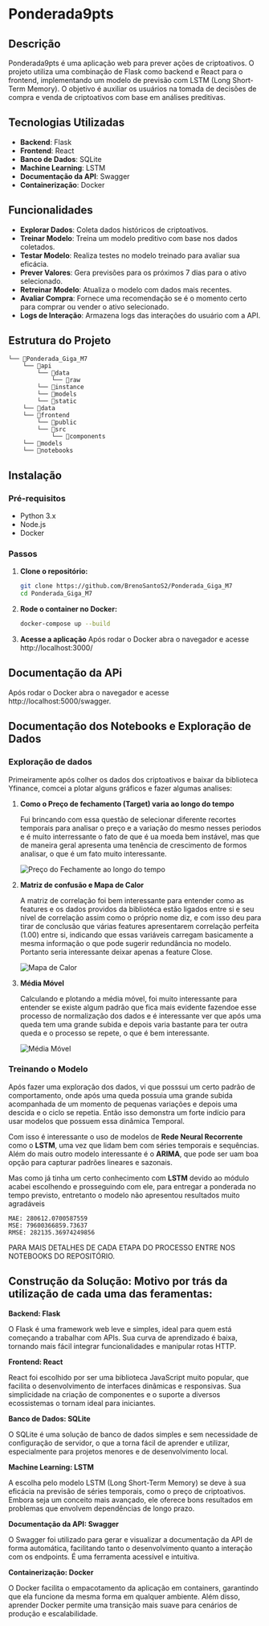 # Ponderada9pts

## Descrição

Ponderada9pts é uma aplicação web para prever ações de criptoativos. O projeto utiliza uma combinação de Flask como backend e React para o frontend, implementando um modelo de previsão com LSTM (Long Short-Term Memory). O objetivo é auxiliar os usuários na tomada de decisões de compra e venda de criptoativos com base em análises preditivas.

## Tecnologias Utilizadas

- **Backend**: Flask
- **Frontend**: React
- **Banco de Dados**: SQLite
- **Machine Learning**: LSTM
- **Documentação da API**: Swagger
- **Containerização**: Docker

## Funcionalidades

- **Explorar Dados**: Coleta dados históricos de criptoativos.
- **Treinar Modelo**: Treina um modelo preditivo com base nos dados coletados.
- **Testar Modelo**: Realiza testes no modelo treinado para avaliar sua eficácia.
- **Prever Valores**: Gera previsões para os próximos 7 dias para o ativo selecionado.
- **Retreinar Modelo**: Atualiza o modelo com dados mais recentes.
- **Avaliar Compra**: Fornece uma recomendação se é o momento certo para comprar ou vender o ativo selecionado.
- **Logs de Interação**: Armazena logs das interações do usuário com a API.

## Estrutura do Projeto

```
└── 📁Ponderada_Giga_M7
    └── 📁api
        └── 📁data
            └── 📁raw
        └── 📁instance
        └── 📁models
        └── 📁static
    └── 📁data
    └── 📁frontend
        └── 📁public
        └── 📁src
            └── 📁components
    └── 📁models
    └── 📁notebooks
```

## Instalação

### Pré-requisitos

- Python 3.x
- Node.js
- Docker

### Passos

1. **Clone o repositório:**
   ```bash
   git clone https://github.com/BrenoSantoS2/Ponderada_Giga_M7
   cd Ponderada_Giga_M7

2. **Rode o container no Docker:**
   ```bash
   docker-compose up --build

3. **Acesse a aplicação**
Após rodar o Docker abra o navegador e acesse http://localhost:3000/

## Documentação da APi

 Após rodar o Docker abra o navegador e acesse http://localhost:5000/swagger.

## Documentação dos Notebooks e Exploração de Dados

### Exploração de dados 
Primeiramente após colher os dados dos criptoativos e baixar da biblioteca Yfinance, comcei a plotar alguns gráficos e fazer algumas analises:

1. **Como o Preço de fechamento (Target) varia ao longo do tempo**

   Fui brincando com essa questão de selecionar diferente recortes temporais para analisar o preço e a variação do mesmo nesses periodos e é muito interressante o fato de que é ua moeda bem instável, mas que de maneira geral apresenta uma tenência de crescimento de formos analisar, o que é um fato muito interessante.

   ![Preço do Fechamente ao longo do tempo](./imagensReadme/tempo.png)

2. **Matriz de confusão e Mapa de Calor**

   A matriz de correlação foi bem interessante para entender como as features e os dados providos da bibliotéca estão ligados entre si e seu nível de correlação assim como o próprio nome diz, e com isso deu para tirar de conclusão que várias features apresentarem correlação perfeita (1.00) entre si, indicando que essas variáveis carregam basicamente a mesma informação o que pode sugerir redundância no modelo. Portanto seria interessante deixar apenas a feature Close.

   ![Mapa de Calor](./imagensReadme/mapaCalor.png)

3. **Média Móvel**

   Calculando e plotando a média móvel, foi muito interessante para entender se existe algum padrão que fica mais evidente fazendoe esse processo de normalização dos dados e é interessante ver que após uma queda tem uma grande subida e depois varia bastante para ter outra queda e o processo se repete, o que é bem interessante.

   ![Média Móvel](./imagensReadme/mediaMovel.png)

### Treinando o Modelo

Após fazer uma exploração dos dados, vi que posssui um certo padrão de comportamento, onde após uma queda possuia uma grande subida acompanhada de um momento de pequenas variações e depois uma descida e o ciclo se repetia. Então isso demonstra um forte indício para usar modelos que possuem essa dinâmica Temporal.

Com isso é interessante o uso de modelos de **Rede Neural Recorrente** como o **LSTM**, uma vez que lidam bem com séries temporais e sequências. Além do mais outro modelo interessante é o **ARIMA**, que pode ser uam boa opção para capturar padrões lineares e sazonais.

Mas como já tinha um certo conhecimento com **LSTM** devido ao módulo acabei escolhendo e prosseguindo com ele, para entregar a ponderada no tempo previsto, entretanto o modelo não apresentou resultados muito agradáveis

```
MAE: 280612.0700587559
MSE: 79600366859.73637
RMSE: 282135.36974249856
```

PARA MAIS DETALHES DE CADA ETAPA DO PROCESSO ENTRE NOS NOTEBOOKS DO REPOSITÓRIO.

## Construção da Solução: Motivo por trás da utilização de cada uma das feramentas:

**Backend: Flask**

O Flask é uma framework web leve e simples, ideal para quem está começando a trabalhar com APIs. Sua curva de aprendizado é baixa, tornando mais fácil integrar funcionalidades e manipular rotas HTTP.

**Frontend: React**

React foi escolhido por ser uma biblioteca JavaScript muito popular, que facilita o desenvolvimento de interfaces dinâmicas e responsivas. Sua simplicidade na criação de componentes e o suporte a diversos ecossistemas o tornam ideal para iniciantes.

**Banco de Dados: SQLite**

O SQLite é uma solução de banco de dados simples e sem necessidade de configuração de servidor, o que a torna fácil de aprender e utilizar, especialmente para projetos menores e de desenvolvimento local.

**Machine Learning: LSTM**

A escolha pelo modelo LSTM (Long Short-Term Memory) se deve à sua eficácia na previsão de séries temporais, como o preço de criptoativos. Embora seja um conceito mais avançado, ele oferece bons resultados em problemas que envolvem dependências de longo prazo.

**Documentação da API: Swagger**

O Swagger foi utilizado para gerar e visualizar a documentação da API de forma automática, facilitando tanto o desenvolvimento quanto a interação com os endpoints. É uma ferramenta acessível e intuitiva.

**Containerização: Docker**

O Docker facilita o empacotamento da aplicação em containers, garantindo que ela funcione da mesma forma em qualquer ambiente. Além disso, aprender Docker permite uma transição mais suave para cenários de produção e escalabilidade.
